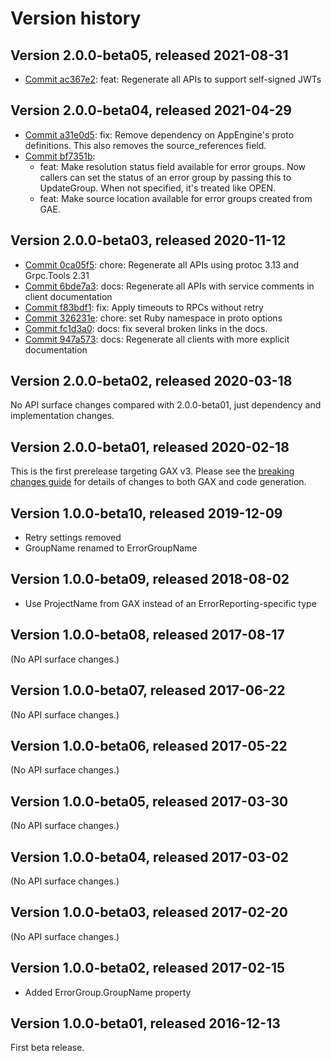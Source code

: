 # Version history

## Version 2.0.0-beta05, released 2021-08-31

- [Commit ac367e2](https://github.com/googleapis/google-cloud-dotnet/commit/ac367e2): feat: Regenerate all APIs to support self-signed JWTs

## Version 2.0.0-beta04, released 2021-04-29

- [Commit a31e0d5](https://github.com/googleapis/google-cloud-dotnet/commit/a31e0d5): fix: Remove dependency on AppEngine's proto definitions. This also removes the source_references field.
- [Commit bf7351b](https://github.com/googleapis/google-cloud-dotnet/commit/bf7351b):
  - feat: Make resolution status field available for error groups. Now callers can set the status of an error group by passing this to UpdateGroup. When not specified, it's treated like OPEN.
  - feat: Make source location available for error groups created from GAE.

## Version 2.0.0-beta03, released 2020-11-12

- [Commit 0ca05f5](https://github.com/googleapis/google-cloud-dotnet/commit/0ca05f5): chore: Regenerate all APIs using protoc 3.13 and Grpc.Tools 2.31
- [Commit 6bde7a3](https://github.com/googleapis/google-cloud-dotnet/commit/6bde7a3): docs: Regenerate all APIs with service comments in client documentation
- [Commit f83bdf1](https://github.com/googleapis/google-cloud-dotnet/commit/f83bdf1): fix: Apply timeouts to RPCs without retry
- [Commit 326231e](https://github.com/googleapis/google-cloud-dotnet/commit/326231e): chore: set Ruby namespace in proto options
- [Commit fc1d3a0](https://github.com/googleapis/google-cloud-dotnet/commit/fc1d3a0): docs: fix several broken links in the docs.
- [Commit 947a573](https://github.com/googleapis/google-cloud-dotnet/commit/947a573): docs: Regenerate all clients with more explicit documentation

## Version 2.0.0-beta02, released 2020-03-18

No API surface changes compared with 2.0.0-beta01, just dependency
and implementation changes.

## Version 2.0.0-beta01, released 2020-02-18

This is the first prerelease targeting GAX v3. Please see the [breaking changes
guide](https://cloud.google.com/dotnet/docs/reference/help/breaking-gax2)
for details of changes to both GAX and code generation.

## Version 1.0.0-beta10, released 2019-12-09

- Retry settings removed
- GroupName renamed to ErrorGroupName

## Version 1.0.0-beta09, released 2018-08-02

- Use ProjectName from GAX instead of an ErrorReporting-specific type

## Version 1.0.0-beta08, released 2017-08-17

(No API surface changes.)

## Version 1.0.0-beta07, released 2017-06-22

(No API surface changes.)

## Version 1.0.0-beta06, released 2017-05-22

(No API surface changes.)

## Version 1.0.0-beta05, released 2017-03-30

(No API surface changes.)

## Version 1.0.0-beta04, released 2017-03-02

(No API surface changes.)

## Version 1.0.0-beta03, released 2017-02-20

(No API surface changes.)

## Version 1.0.0-beta02, released 2017-02-15

- Added ErrorGroup.GroupName property

## Version 1.0.0-beta01, released 2016-12-13

First beta release.
